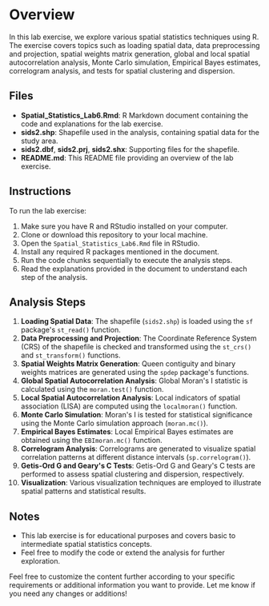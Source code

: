 # Overview
In this lab exercise, we explore various spatial statistics techniques using R. The exercise covers topics such as loading spatial data, data preprocessing and projection, spatial weights matrix generation, global and local spatial autocorrelation analysis, Monte Carlo simulation, Empirical Bayes estimates, correlogram analysis, and tests for spatial clustering and dispersion.

## Files

- **Spatial_Statistics_Lab6.Rmd**: R Markdown document containing the code and explanations for the lab exercise.
- **sids2.shp**: Shapefile used in the analysis, containing spatial data for the study area.
- **sids2.dbf**, **sids2.prj**, **sids2.shx**: Supporting files for the shapefile.
- **README.md**: This README file providing an overview of the lab exercise.

## Instructions

To run the lab exercise:

1. Make sure you have R and RStudio installed on your computer.
2. Clone or download this repository to your local machine.
3. Open the `Spatial_Statistics_Lab6.Rmd` file in RStudio.
4. Install any required R packages mentioned in the document.
5. Run the code chunks sequentially to execute the analysis steps.
6. Read the explanations provided in the document to understand each step of the analysis.

## Analysis Steps

1. **Loading Spatial Data**: The shapefile (`sids2.shp`) is loaded using the `sf` package's `st_read()` function.
2. **Data Preprocessing and Projection**: The Coordinate Reference System (CRS) of the shapefile is checked and transformed using the `st_crs()` and `st_transform()` functions.
3. **Spatial Weights Matrix Generation**: Queen contiguity and binary weights matrices are generated using the `spdep` package's functions.
4. **Global Spatial Autocorrelation Analysis**: Global Moran's I statistic is calculated using the `moran.test()` function.
5. **Local Spatial Autocorrelation Analysis**: Local indicators of spatial association (LISA) are computed using the `localmoran()` function.
6. **Monte Carlo Simulation**: Moran's I is tested for statistical significance using the Monte Carlo simulation approach (`moran.mc()`).
7. **Empirical Bayes Estimates**: Local Empirical Bayes estimates are obtained using the `EBImoran.mc()` function.
8. **Correlogram Analysis**: Correlograms are generated to visualize spatial correlation patterns at different distance intervals (`sp.correlogram()`).
9. **Getis-Ord G and Geary's C Tests**: Getis-Ord G and Geary's C tests are performed to assess spatial clustering and dispersion, respectively.
10. **Visualization**: Various visualization techniques are employed to illustrate spatial patterns and statistical results.

## Notes
- This lab exercise is for educational purposes and covers basic to intermediate spatial statistics concepts.
- Feel free to modify the code or extend the analysis for further exploration.


Feel free to customize the content further according to your specific requirements or additional information you want to provide. Let me know if you need any changes or additions!
